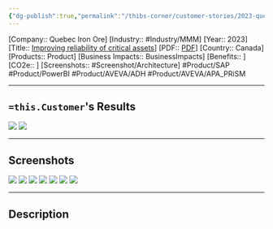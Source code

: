 ```yaml
---
{"dg-publish":true,"permalink":"/thibs-corner/customer-stories/2023-quebec-iron-ore-improving-reliability-of-critical-assets/","noteIcon":""}
---
```


[Company:: Quebec Iron Ore]
[Industry:: #Industry/MMM]
[Year:: 2023]
[Title:: [Improving reliability of critical assets](Home.md)]
[PDF:: [PDF](Home.md)]
[Country:: Canada]
[Products:: Product]
[Business Impacts:: BusinessImpacts]
[Benefits:: ]
[CO2e:: ]
[Screenshots:: #Screenshot/Architecture]
#Product/SAP #Product/PowerBI  #Product/AVEVA/ADH #Product/AVEVA/APA_PRiSM 


---
## `=this.Customer`'s Results
![](https://i.imgur.com/u4Zaa5X.png)
![](https://i.imgur.com/VcDIQWs.jpg)

---
## Screenshots
![](https://i.imgur.com/I5Qqpjw.png)
![](https://i.imgur.com/VsnCDIP.png)
![](https://i.imgur.com/prfa57s.png)
![](https://i.imgur.com/JvGGTk4.png)
![](https://i.imgur.com/OF50mMK.png)
![](https://i.imgur.com/epW4iod.png)
![](https://i.imgur.com/lt7wqf6.png)

---
## Description